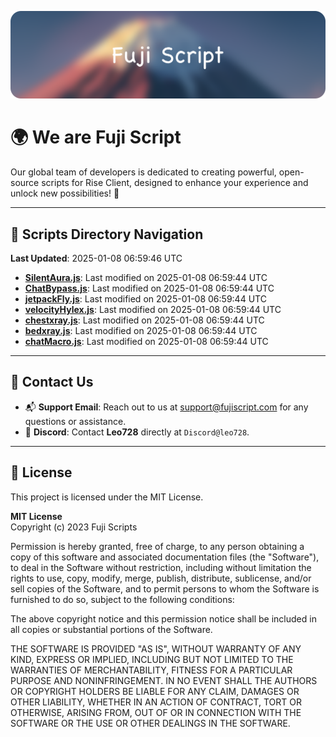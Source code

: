 ![Banner](.github/b.webp)

# 🌍 **We are Fuji Script**

Our global team of developers is dedicated to creating powerful, open-source scripts for Rise Client, designed to enhance your experience and unlock new possibilities! 🌟

---
<!-- SCRIPTS_NAVIGATION_START -->
## 📂 **Scripts Directory Navigation**

**Last Updated**: 2025-01-08 06:59:46 UTC

- **[SilentAura.js](scripts/SilentAura.js)**: Last modified on 2025-01-08 06:59:44 UTC
- **[ChatBypass.js](scripts/ChatBypass.js)**: Last modified on 2025-01-08 06:59:44 UTC
- **[jetpackFly.js](scripts/jetpackFly.js)**: Last modified on 2025-01-08 06:59:44 UTC
- **[velocityHylex.js](scripts/velocityHylex.js)**: Last modified on 2025-01-08 06:59:44 UTC
- **[chestxray.js](scripts/chestxray.js)**: Last modified on 2025-01-08 06:59:44 UTC
- **[bedxray.js](scripts/bedxray.js)**: Last modified on 2025-01-08 06:59:44 UTC
- **[chatMacro.js](scripts/chatMacro.js)**: Last modified on 2025-01-08 06:59:44 UTC

<!-- SCRIPTS_NAVIGATION_END -->

---

## 💬 **Contact Us**  
- 📬 **Support Email**: Reach out to us at [support@fujiscript.com](mailto:support@fujiscript.com) for any questions or assistance.  
- 💬 **Discord**: Contact **Leo728** directly at `Discord@leo728`.

---

## 📜 **License**

This project is licensed under the MIT License.  

**MIT License**  
Copyright (c) 2023 Fuji Scripts  

Permission is hereby granted, free of charge, to any person obtaining a copy of this software and associated documentation files (the "Software"), to deal in the Software without restriction, including without limitation the rights to use, copy, modify, merge, publish, distribute, sublicense, and/or sell copies of the Software, and to permit persons to whom the Software is furnished to do so, subject to the following conditions:  

The above copyright notice and this permission notice shall be included in all copies or substantial portions of the Software.  

THE SOFTWARE IS PROVIDED "AS IS", WITHOUT WARRANTY OF ANY KIND, EXPRESS OR IMPLIED, INCLUDING BUT NOT LIMITED TO THE WARRANTIES OF MERCHANTABILITY, FITNESS FOR A PARTICULAR PURPOSE AND NONINFRINGEMENT. IN NO EVENT SHALL THE AUTHORS OR COPYRIGHT HOLDERS BE LIABLE FOR ANY CLAIM, DAMAGES OR OTHER LIABILITY, WHETHER IN AN ACTION OF CONTRACT, TORT OR OTHERWISE, ARISING FROM, OUT OF OR IN CONNECTION WITH THE SOFTWARE OR THE USE OR OTHER DEALINGS IN THE SOFTWARE.  
